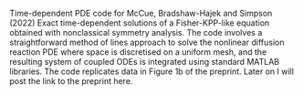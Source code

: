 Time-dependent PDE code for McCue, Bradshaw-Hajek and Simpson (2022) Exact time-dependent solutions of a Fisher-KPP-like equation obtained with nonclassical symmetry analysis. 
The code involves a straightforward method of lines approach to solve the nonlinear diffusion reaction PDE where space is discretised on a uniform mesh, and the resulting 
system of coupled ODEs is integrated using standard MATLAB libraries.  The code replicates data in Figure 1b of the preprint.  Later on I will post the link 
to the preprint here.
